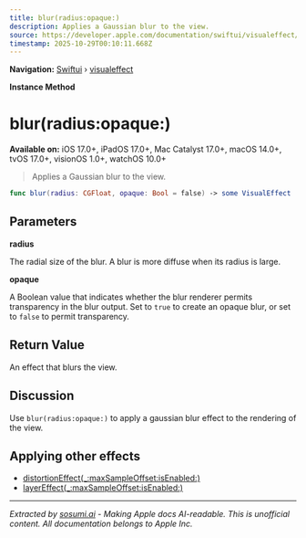 ```yaml
---
title: blur(radius:opaque:)
description: Applies a Gaussian blur to the view.
source: https://developer.apple.com/documentation/swiftui/visualeffect/blur(radius:opaque:)
timestamp: 2025-10-29T00:10:11.668Z
---
```


**Navigation:** [Swiftui](/documentation/swiftui) › [visualeffect](/documentation/swiftui/visualeffect)

**Instance Method**

# blur(radius:opaque:)

**Available on:** iOS 17.0+, iPadOS 17.0+, Mac Catalyst 17.0+, macOS 14.0+, tvOS 17.0+, visionOS 1.0+, watchOS 10.0+

> Applies a Gaussian blur to the view.

```swift
func blur(radius: CGFloat, opaque: Bool = false) -> some VisualEffect
```

## Parameters

**radius**

The radial size of the blur. A blur is more diffuse when its radius is large.



**opaque**

A Boolean value that indicates whether the blur renderer permits transparency in the blur output. Set to `true` to create an opaque blur, or set to `false` to permit transparency.



## Return Value

An effect that blurs the view.

## Discussion

Use `blur(radius:opaque:)` to apply a gaussian blur effect to the rendering of the view.

## Applying other effects

- [distortionEffect(_:maxSampleOffset:isEnabled:)](/documentation/swiftui/visualeffect/distortioneffect(_:maxsampleoffset:isenabled:))
- [layerEffect(_:maxSampleOffset:isEnabled:)](/documentation/swiftui/visualeffect/layereffect(_:maxsampleoffset:isenabled:))

---

*Extracted by [sosumi.ai](https://sosumi.ai) - Making Apple docs AI-readable.*
*This is unofficial content. All documentation belongs to Apple Inc.*
